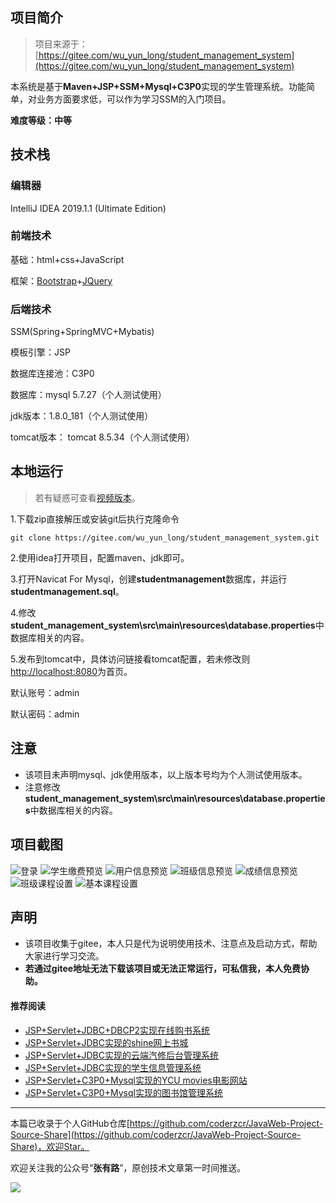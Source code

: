 ## 项目简介

>项目来源于：[https://gitee.com/wu_yun_long/student_management_system](https://gitee.com/wu_yun_long/student_management_system)

本系统是基于**Maven+JSP+SSM+Mysql+C3P0**实现的学生管理系统。功能简单，对业务方面要求低，可以作为学习SSM的入门项目。

**难度等级：中等**

## 技术栈

### 编辑器

IntelliJ IDEA 2019.1.1 (Ultimate Edition)

### 前端技术

基础：html+css+JavaScript

框架：[Bootstrap](https://www.bootcss.com/)+[JQuery](https://www.runoob.com/jquery/jquery-tutorial.html)

### 后端技术

SSM(Spring+SpringMVC+Mybatis)

模板引擎：JSP

数据库连接池：C3P0

数据库：mysql 5.7.27（个人测试使用）

jdk版本：1.8.0_181（个人测试使用）

tomcat版本： tomcat 8.5.34（个人测试使用）



## 本地运行

> 若有疑惑可查看[视频版本](https://zhuanlan.zhihu.com/p/134566305)。

1.下载zip直接解压或安装git后执行克隆命令 
```
git clone https://gitee.com/wu_yun_long/student_management_system.git
```
2.使用idea打开项目，配置maven、jdk即可。

3.打开Navicat For Mysql，创建**studentmanagement**数据库，并运行**studentmanagement.sql**。

4.修改**student_management_system\src\main\resources\database.properties**中数据库相关的内容。

5.发布到tomcat中，具体访问链接看tomcat配置，若未修改则[http://localhost:8080](http://localhost:8080)为首页。

默认账号：admin

默认密码：admin



## 注意
- 该项目未声明mysql、jdk使用版本，以上版本号均为个人测试使用版本。
- 注意修改**student_management_system\src\main\resources\database.properties**中数据库相关的内容。


## 项目截图
![登录](../../public/oldPicturesFromGitee/blog20200422141401.png)
![学生缴费预览](../../public/oldPicturesFromGitee/blog20200422141402.png)
![用户信息预览](../../public/oldPicturesFromGitee/blog20200422141403.png)
![班级信息预览](../../public/oldPicturesFromGitee/blog20200422141404.png)
![成绩信息预览](../../public/oldPicturesFromGitee/blog20200422141405.png)
![班级课程设置](../../public/oldPicturesFromGitee/blog20200422141406.png)
![基本课程设置](../../public/oldPicturesFromGitee/blog20200422141407.png)
## 声明
- 该项目收集于gitee，本人只是代为说明使用技术、注意点及启动方式，帮助大家进行学习交流。
- **若通过gitee地址无法下载该项目或无法正常运行，可私信我，本人免费协助。**


#### 推荐阅读
- [JSP+Servlet+JDBC+DBCP2实现在线购书系统](https://mp.weixin.qq.com/s/kFHzkRtL6FNN9koaWAjDkg)
- [JSP+Servlet+JDBC实现的shine网上书城](https://mp.weixin.qq.com/s/GvfywZwg28IMYk5Q2ZWcOw)
- [JSP+Servlet+JDBC实现的云端汽修后台管理系统](https://mp.weixin.qq.com/s/kalGv5T8AZGxTnLHr2wDsA)
- [JSP+Servlet+JDBC实现的学生信息管理系统](https://mp.weixin.qq.com/s/K-H50joCXeE0cnwmtoqhJw)
- [JSP+Servlet+C3P0+Mysql实现的YCU movies电影网站](https://mp.weixin.qq.com/s/bJ1lGNDrVwzXx5z9dDaV-w)
- [JSP+Servlet+C3P0+Mysql实现的图书馆管理系统](https://mp.weixin.qq.com/s/MdGVYX_8t-CiOasghGPrRw)

---

本篇已收录于个人GitHub仓库[https://github.com/coderzcr/JavaWeb-Project-Source-Share](https://github.com/coderzcr/JavaWeb-Project-Source-Share)，欢迎Star。


欢迎关注我的公众号“**张有路**”，原创技术文章第一时间推送。

![](../../public/oldPicturesFromGitee/qrcode.gif)


